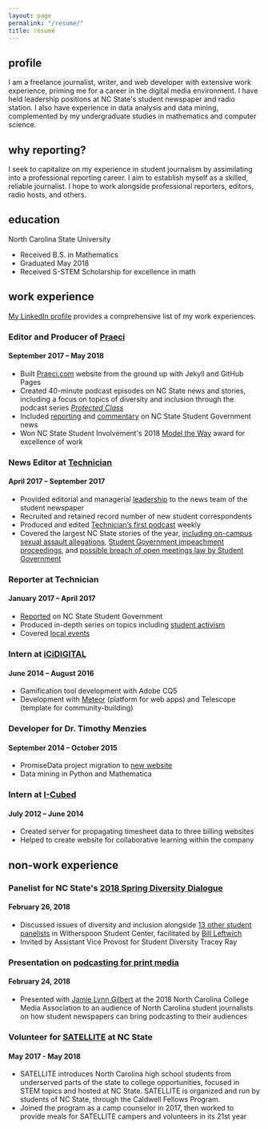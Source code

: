 ```yaml
---
layout: page
permalink: "/resume/"
title: résumé
---
```

## profile

I am a freelance journalist, writer, and web developer with extensive work experience, priming me for a career in the digital media environment. I have held leadership positions at NC State's student newspaper and radio station. I also have experience in data analysis and data mining, complemented by my undergraduate studies in mathematics and computer science.

## why reporting?

I seek to capitalize on my experience in student journalism by assimilating into a professional reporting career. I aim to establish myself as a skilled, reliable journalist. I hope to work alongside professional reporters, editors, radio hosts, and others.

## education

North Carolina State University
* Received B.S. in Mathematics
* Graduated May 2018
* Received S-STEM Scholarship for excellence in math

## work experience

[My LinkedIn profile][LinkedIn] provides a comprehensive list of my work experiences.

### Editor and Producer of [Praeci][Praeci]
#### September 2017 – May 2018

* Built [Praeci.com][Praeci] website from the ground up with Jekyll and GitHub Pages
* Created 40-minute podcast episodes on NC State news and stories, including a focus on topics of diversity and inclusion through the podcast series [_Protected Class_][Protected Class]
* Included [reporting][impeachment Praeci article] and [commentary][Jess commentary] on NC State Student Government news
* Won NC State Student Involvement's 2018 [Model the Way][Model the Way] award for excellence of work

### News Editor at [Technician][Technician]
#### April 2017 – September 2017

* Provided editorial and managerial [leadership][vision article] to the news team of the student newspaper
* Recruited and retained record number of new student correspondents
* Produced and edited [Technician’s first podcast][Dialogue with Technician] weekly
* Covered the largest NC State stories of the year, [including on-campus sexual assault allegations][sexual assault story], [Student Government impeachment proceedings][impeachment Technician story], and [possible breach of open meetings law by Student Government][open meeting story]

### Reporter at Technician
#### January 2017 – April 2017

* [Reported][SG Reporting] on NC State Student Government
* Produced in-depth series on topics including [student activism][activism series]
* Covered [local events][Woodson Charlottesville]

### Intern at [iCiDIGITAL][iCiDIGITAL]
#### June 2014 – August 2016

* Gamification tool development with Adobe CQ5
* Development with [Meteor][Meteor] (platform for web apps) and Telescope (template for community-building)

### Developer for Dr. Timothy Menzies
#### September 2014 – October 2015

* PromiseData project migration to [new website][OpenScience]
* Data mining in Python and Mathematica

### Intern at [I-Cubed][I-Cubed acquired]
#### July 2012 – June 2014

* Created server for propagating timesheet data to three billing websites
* Helped to create website for collaborative learning within the company

## non-work experience

### Panelist for NC State's [2018 Spring Diversity Dialogue][Diversity Dialogue]
#### February 26, 2018

* Discussed issues of diversity and inclusion alongside [13 other student panelists][Diversity Dialogue photo] in Witherspoon Student Center, facilitated by [Bill Leftwich][Bill on LinkedIn]
* Invited by Assistant Vice Provost for Student Diversity Tracey Ray

### Presentation on [podcasting for print media][Podcasting presentation]
#### February 24, 2018

* Presented with [Jamie Lynn Gilbert][Jamie Gilbert] at the 2018 North Carolina College Media Association to an audience of North Carolina student journalists on how student newspapers can bring podcasting to their audiences

### Volunteer for [SATELLITE][SATELLITE] at NC State
#### May 2017 - May 2018

* SATELLITE introduces North Carolina high school students from underserved parts of the state to college opportunities, focused in STEM topics and hosted at NC State. SATELLITE is organized and run by students of NC State, through the Caldwell Fellows Program.
* Joined the program as a camp counselor in 2017, then worked to provide meals for SATELLITE campers and volunteers in its 21st year

[activism series]: http://www.technicianonline.com/search/?f=html&q=activism+series+carter+pape&d1=2017-02-01&d2=2017-04-01&sd=desc&l=25&t=article%2Ccollection%2Cvideo%2Cyoutube&nsa=eedition
[Bill on LinkedIn]: https://www.linkedin.com/in/lssg3/
[Dialogue with Technician]: https://itunes.apple.com/us/podcast/dialogue-with-technician/id1275744725?mt=2
[Diversity Dialogue]: https://oied.ncsu.edu/divweb/2018/01/25/diversity-dialogue-to-delve-into-issues-on-college-campuses/
[Diversity Dialogue photo]: https://oied.smugmug.com/Diversity/Diversity-Dialogue-Spring-2018/i-fSF5zVc/A
[I-Cubed acquired]: https://www.bizjournals.com/triangle/blog/techflash/2014/06/raleigh-based-i-cubed-is-acquired-by.html
[iCiDIGITAL]: http://www.icidigital.com
[impeachment Praeci article]: http://praeci.com/news/willis-impeachment-overview
[impeachment Technician story]: http://www.technicianonline.com/news/article_aef556ec-92bf-11e7-a1ef-5f8fc9433b52.html
[Jamie Gilbert]: https://studentmedia.ncsu.edu/web/?q=professional-staff
[Jess commentary]: http://praeci.com/commentary/breakdown-of-the-candidates
[LinkedIn]: {{site.author.linkedin_url}}
[Meteor]: https://www.meteor.com
[Model the Way]: https://studentinvolvement.dasa.ncsu.edu/development/wolfpack-leadership-challenge-awards/
[open meeting story]: http://www.technicianonline.com/news/article_496ee4d6-9374-11e7-98cd-cf58cf169e20.html
[OpenScience]: http://openscience.us
[Podcasting presentation]: https://twitter.com/ellenmeder/status/967483510935248897
[Praeci]: {{site.praeci_link}}eedition
[Protected Class]: http://praeci.com/protected-class/
[SATELLITE]: https://www.go.ncsu.edu/satellite
[sexual assault story]: http://www.technicianonline.com/news/article_cb06d7fa-9a5a-11e7-ab79-cbf49ebd73c0.html
[SG Reporting]: http://www.technicianonline.com/search/?f=html&q=student+government+carter+pape&sd=desc&l=25&t=article%2Ccollection%2Cvideo%2Cyoutube&nsa=
[Technician]: {{site.technician_link}}
[vision article]: http://www.technicianonline.com/news/article_53efab54-7261-11e7-a331-43b27938e602.html
[Woodson Charlottesville]: http://www.technicianonline.com/news/article_08252fd6-813a-11e7-ba3c-271a59543588.html